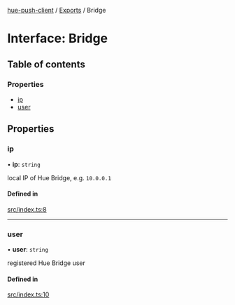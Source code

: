 [hue-push-client](../README.md) / [Exports](../modules.md) / Bridge

# Interface: Bridge

## Table of contents

### Properties

- [ip](Bridge.md#ip)
- [user](Bridge.md#user)

## Properties

### ip

• **ip**: `string`

local IP of Hue Bridge, e.g. `10.0.0.1`

#### Defined in

[src/index.ts:8](https://github.com/Pmant/hue-push-client/blob/5503874/src/index.ts#L8)

___

### user

• **user**: `string`

registered Hue Bridge user

#### Defined in

[src/index.ts:10](https://github.com/Pmant/hue-push-client/blob/5503874/src/index.ts#L10)
